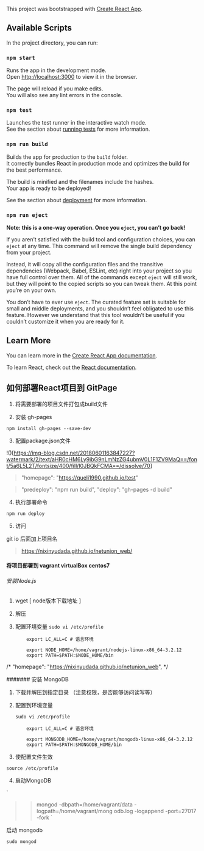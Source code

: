 This project was bootstrapped with [Create React App](https://github.com/facebook/create-react-app).

## Available Scripts

In the project directory, you can run:

### `npm start`

Runs the app in the development mode.<br>
Open [http://localhost:3000](http://localhost:3000) to view it in the browser.

The page will reload if you make edits.<br>
You will also see any lint errors in the console.

### `npm test`

Launches the test runner in the interactive watch mode.<br>
See the section about [running tests](https://facebook.github.io/create-react-app/docs/running-tests) for more information.

### `npm run build`

Builds the app for production to the `build` folder.<br>
It correctly bundles React in production mode and optimizes the build for the best performance.

The build is minified and the filenames include the hashes.<br>
Your app is ready to be deployed!

See the section about [deployment](https://facebook.github.io/create-react-app/docs/deployment) for more information.

### `npm run eject`

**Note: this is a one-way operation. Once you `eject`, you can’t go back!**

If you aren’t satisfied with the build tool and configuration choices, you can `eject` at any time. This command will remove the single build dependency from your project.

Instead, it will copy all the configuration files and the transitive dependencies (Webpack, Babel, ESLint, etc) right into your project so you have full control over them. All of the commands except `eject` will still work, but they will point to the copied scripts so you can tweak them. At this point you’re on your own.

You don’t have to ever use `eject`. The curated feature set is suitable for small and middle deployments, and you shouldn’t feel obligated to use this feature. However we understand that this tool wouldn’t be useful if you couldn’t customize it when you are ready for it.

## Learn More

You can learn more in the [Create React App documentation](https://facebook.github.io/create-react-app/docs/getting-started).

To learn React, check out the [React documentation](https://reactjs.org/).





## 如何部署React项目到 GitPage 

1. 将需要部署的项目文件打包成build文件

2. 安装 gh-pages

`npm install gh-pages --save-dev`

3. 配置package.json文件

!()[https://img-blog.csdn.net/20180601163847227?watermark/2/text/aHR0cHM6Ly9ibG9nLmNzZG4ubmV0L1F1ZV9MaQ==/font/5a6L5L2T/fontsize/400/fill/I0JBQkFCMA==/dissolve/70]

> "homepage": "https://queli1990.github.io/test"

> "predeploy": "npm run build",
> "deploy": "gh-pages -d build"

4. 执行部署命令

`npm run deploy`

5. 访问 

git io 后面加上项目名

> https://nixinyudada.github.io/netunion_web/



#### 将项目部署到 vagrant virtualBox centos7

###### 安装Node.js

1. wget [ node版本下载地址 ]

2. 解压

3. 配置环境变量
    `sudo vi /etc/profile`

    ```linux
        export LC_ALL=C # 语言环境

        export NODE_HOME=/home/vagrant/nodejs-linux-x86_64-3.2.12
        export PATH=$PATH:$NODE_HOME/bin
    ```

/* "homepage": "https://nixinyudada.github.io/netunion_web", */

####### 安装 MongoDB


1. 下载并解压到指定目录 （注意权限，是否能够访问读写等）

2. 配置到环境变量

    `sudo vi /etc/profile`
    ```linux
        export LC_ALL=C # 语言环境

        export MONGODB_HOME=/home/vagrant/mongodb-linux-x86_64-3.2.12
        export PATH=$PATH:$MONGODB_HOME/bin
    ```

3. 使配置文件生效

`source /etc/profile`


4. 启动MongoDB

`
>> mongod -dbpath=/home/vagrant/data -logpath=/home/vagrant/mong odb.log -logappend -port=27017 -fork
`









启动 mongodb

`sudo mongod`








